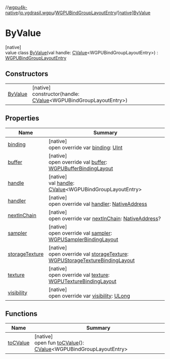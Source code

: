 //[wgpu4k-native](../../../../index.md)/[io.ygdrasil.wgpu](../../index.md)/[WGPUBindGroupLayoutEntry](../index.md)/[[native]ByValue](index.md)

# ByValue

[native]\
value class [ByValue](index.md)(val handle: [CValue](https://kotlinlang.org/api/core/kotlin-stdlib/kotlinx.cinterop/-c-value/index.html)&lt;WGPUBindGroupLayoutEntry&gt;) : [WGPUBindGroupLayoutEntry](../index.md)

## Constructors

| | |
|---|---|
| [ByValue](-by-value.md) | [native]<br>constructor(handle: [CValue](https://kotlinlang.org/api/core/kotlin-stdlib/kotlinx.cinterop/-c-value/index.html)&lt;WGPUBindGroupLayoutEntry&gt;) |

## Properties

| Name | Summary |
|---|---|
| [binding](binding.md) | [native]<br>open override var [binding](binding.md): [UInt](https://kotlinlang.org/api/core/kotlin-stdlib/kotlin/-u-int/index.html) |
| [buffer](buffer.md) | [native]<br>open override val [buffer](buffer.md): [WGPUBufferBindingLayout](../../-w-g-p-u-buffer-binding-layout/index.md) |
| [handle](handle.md) | [native]<br>val [handle](handle.md): [CValue](https://kotlinlang.org/api/core/kotlin-stdlib/kotlinx.cinterop/-c-value/index.html)&lt;WGPUBindGroupLayoutEntry&gt; |
| [handler](handler.md) | [native]<br>open override val [handler](handler.md): [NativeAddress](../../../ffi/-native-address/index.md) |
| [nextInChain](next-in-chain.md) | [native]<br>open override var [nextInChain](next-in-chain.md): [NativeAddress](../../../ffi/-native-address/index.md)? |
| [sampler](sampler.md) | [native]<br>open override val [sampler](sampler.md): [WGPUSamplerBindingLayout](../../-w-g-p-u-sampler-binding-layout/index.md) |
| [storageTexture](storage-texture.md) | [native]<br>open override val [storageTexture](storage-texture.md): [WGPUStorageTextureBindingLayout](../../-w-g-p-u-storage-texture-binding-layout/index.md) |
| [texture](texture.md) | [native]<br>open override val [texture](texture.md): [WGPUTextureBindingLayout](../../-w-g-p-u-texture-binding-layout/index.md) |
| [visibility](visibility.md) | [native]<br>open override var [visibility](visibility.md): [ULong](https://kotlinlang.org/api/core/kotlin-stdlib/kotlin/-u-long/index.html) |

## Functions

| Name | Summary |
|---|---|
| [toCValue](../[native]to-c-value.md) | [native]<br>open fun [toCValue](../[native]to-c-value.md)(): [CValue](https://kotlinlang.org/api/core/kotlin-stdlib/kotlinx.cinterop/-c-value/index.html)&lt;WGPUBindGroupLayoutEntry&gt; |